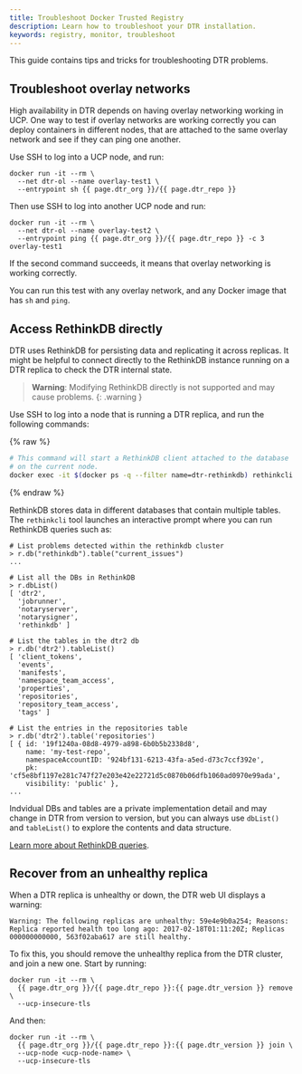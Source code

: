 ```yaml
---
title: Troubleshoot Docker Trusted Registry
description: Learn how to troubleshoot your DTR installation.
keywords: registry, monitor, troubleshoot
---
```


This guide contains tips and tricks for troubleshooting DTR problems.

## Troubleshoot overlay networks

High availability in DTR depends on having overlay networking working in UCP.
One way to test if overlay networks are working correctly you can deploy
containers in different nodes, that are attached to the same overlay network
and see if they can ping one another.

Use SSH to log into a UCP node, and run:

```none
docker run -it --rm \
  --net dtr-ol --name overlay-test1 \
  --entrypoint sh {{ page.dtr_org }}/{{ page.dtr_repo }}
```

Then use SSH to log into another UCP node and run:

```none
docker run -it --rm \
  --net dtr-ol --name overlay-test2 \
  --entrypoint ping {{ page.dtr_org }}/{{ page.dtr_repo }} -c 3 overlay-test1
```

If the second command succeeds, it means that overlay networking is working
correctly.

You can run this test with any overlay network, and any Docker image that has
`sh` and `ping`.


## Access RethinkDB directly

DTR uses RethinkDB for persisting data and replicating it across replicas.
It might be helpful to connect directly to the RethinkDB instance running on a
DTR replica to check the DTR internal state.

> **Warning**: Modifying RethinkDB directly is not supported and may cause
> problems.
{: .warning }

Use SSH to log into a node that is running a DTR replica, and run the following
commands:

{% raw %}
```bash
# This command will start a RethinkDB client attached to the database
# on the current node.
docker exec -it $(docker ps -q --filter name=dtr-rethinkdb) rethinkcli
```
{% endraw %}

RethinkDB stores data in different databases that contain multiple tables. The `rethinkcli`
tool launches an interactive prompt where you can run RethinkDB
queries such as:

```none
# List problems detected within the rethinkdb cluster
> r.db("rethinkdb").table("current_issues")
...

# List all the DBs in RethinkDB
> r.dbList()
[ 'dtr2',
  'jobrunner',
  'notaryserver',
  'notarysigner',
  'rethinkdb' ]

# List the tables in the dtr2 db
> r.db('dtr2').tableList()
[ 'client_tokens',
  'events',
  'manifests',
  'namespace_team_access',
  'properties',
  'repositories',
  'repository_team_access',
  'tags' ]

# List the entries in the repositories table
> r.db('dtr2').table('repositories')
[ { id: '19f1240a-08d8-4979-a898-6b0b5b2338d8',
    name: 'my-test-repo',
    namespaceAccountID: '924bf131-6213-43fa-a5ed-d73c7ccf392e',
    pk: 'cf5e8bf1197e281c747f27e203e42e22721d5c0870b06dfb1060ad0970e99ada',
    visibility: 'public' },
...
```

Indvidual DBs and tables are a private implementation detail and may change in DTR
from version to version, but you can always use `dbList()` and `tableList()` to explore
the contents and data structure.

[Learn more about RethinkDB queries](https://www.rethinkdb.com/docs/guide/javascript/).

## Recover from an unhealthy replica

When a DTR replica is unhealthy or down, the DTR web UI displays a warning:

```none
Warning: The following replicas are unhealthy: 59e4e9b0a254; Reasons: Replica reported health too long ago: 2017-02-18T01:11:20Z; Replicas 000000000000, 563f02aba617 are still healthy.
```

To fix this, you should remove the unhealthy replica from the DTR cluster,
and join a new one. Start by running:

```none
docker run -it --rm \
  {{ page.dtr_org }}/{{ page.dtr_repo }}:{{ page.dtr_version }} remove \
  --ucp-insecure-tls
```

And then:

```none
docker run -it --rm \
  {{ page.dtr_org }}/{{ page.dtr_repo }}:{{ page.dtr_version }} join \
  --ucp-node <ucp-node-name> \
  --ucp-insecure-tls
```
